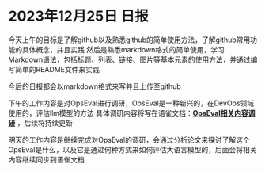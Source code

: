 # 2023年12月25日 日报
今天上午的目标是了解github以及熟悉github的简单使用方法，了解github常用功能的具体概念，并且实践
然后是熟悉markdown格式的简单使用，学习Markdown语法，包括标题、列表、链接、图片等基本元素的使用方法，并通过编写简单的README文件来实践

今后的日报都会以markdown格式来写并且上传至github

下午的工作内容是对OpsEval进行调研，OpsEval是一种新兴的，在DevOps领域使用的，评估llm模型的方法
具体调研内容将写在语雀文档：**[OpsEval相关内容调研](https://www.yuque.com/chougoushi0v0/kb/vx6o19rdbc3cn4xb)** ，后续将持续更新

明天的工作内容是继续完成对OpsEval的调研，会通过分析论文来探讨了解这个OpsEval是什么，以及它是通过何种方式来如何评估大语言模型的，后面会将相关内容继续同步到语雀文档
